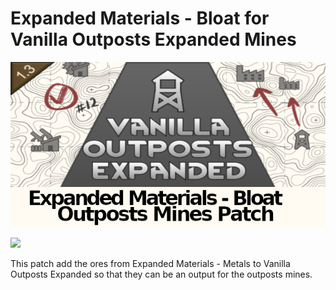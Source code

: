 # Expanded Materials - Bloat for Vanilla Outposts Expanded Mines

![](https://github.com/Daria40K/Expanded-Materials-Bloat-for-Outposts-Mines/blob/main/About/Preview.png)

![](https://github.com/Daria40K/Expanded-Materials-Bloat-for-Outposts-Mines/blob/main/image-1.png)

This patch add the ores from Expanded Materials - Metals to Vanilla Outposts Expanded so that they can be an output for the outposts mines.
